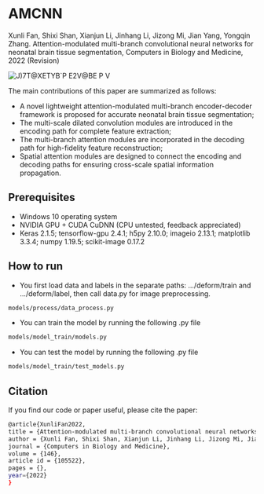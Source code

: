 # AMCNN
Xunli Fan, Shixi Shan, Xianjun Li, Jinhang Li, Jizong Mi, Jian Yang, Yongqin Zhang. Attention-modulated multi-branch convolutional neural networks for neonatal brain tissue segmentation, Computers in Biology and Medicine, 2022 (Revision)

![J)7T@XETYB`P E2V@BE P V](https://user-images.githubusercontent.com/16028075/162601097-7a0661bb-166a-49fc-a9b5-388bfebb9dd8.png)


The main contributions of this paper are summarized as follows:
- A novel lightweight attention-modulated multi-branch encoder-decoder framework is proposed for accurate neonatal brain tissue segmentation;
- The multi-scale dilated convolution modules are introduced in the encoding path for complete feature extraction;
- The multi-branch attention modules are incorporated in the decoding path for high-fidelity feature reconstruction;
- Spatial attention modules are designed to connect the encoding and decoding paths for ensuring cross-scale spatial information propagation.

## Prerequisites 

- Windows 10 operating system
- NVIDIA GPU + CUDA CuDNN (CPU untested, feedback appreciated) 
- Keras 2.1.5;
  tensorflow-gpu 2.4.1;
  h5py 2.10.0;
  imageio 2.13.1;
  matplotlib 3.3.4;
  numpy 1.19.5; 
  scikit-image 0.17.2
 
## How to run

- You first load data and labels in the separate paths: .../deform/train and .../deform/label, then call data.py for image preprocessing.

```bash
models/process/data_process.py

```


- You can train the model by running the following .py file
```bash
models/model_train/models.py

```

- You can test the model by running the following .py file
```bash
models/model_train/test_models.py

```

## Citation

If you find our code or paper useful, please cite the paper:
```bash
@article{XunliFan2022,
title = {Attention-modulated multi-branch convolutional neural networks for neonatal brain tissue segmentation},
author = {Xunli Fan, Shixi Shan, Xianjun Li, Jinhang Li, Jizong Mi, Jian Yang, Yongqin Zhang},
journal = {Computers in Biology and Medicine},
volume = {146},
article id = {105522},
pages = {},
year={2022}
}
```
